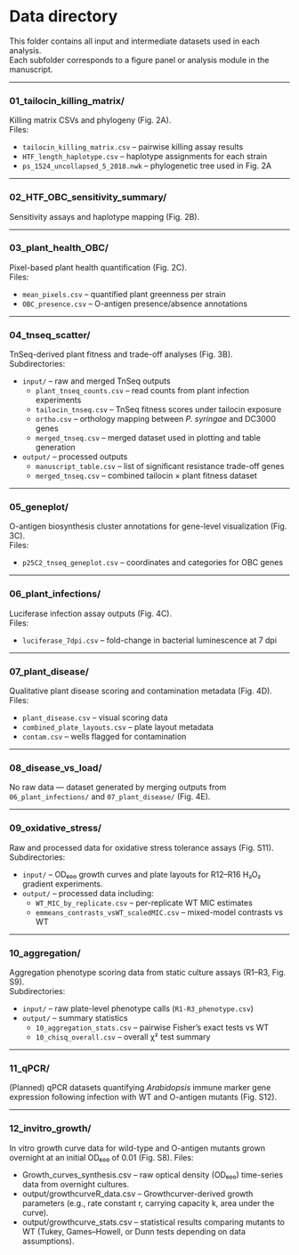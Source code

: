 # Data directory

This folder contains all input and intermediate datasets used in each analysis.  
Each subfolder corresponds to a figure panel or analysis module in the manuscript.

---

### 01_tailocin_killing_matrix/
Killing matrix CSVs and phylogeny (Fig. 2A).  
Files:
- `tailocin_killing_matrix.csv` – pairwise killing assay results  
- `HTF_length_haplotype.csv` – haplotype assignments for each strain  
- `ps_1524_uncollapsed_5_2018.nwk` – phylogenetic tree used in Fig. 2A  

---

### 02_HTF_OBC_sensitivity_summary/
Sensitivity assays and haplotype mapping (Fig. 2B).  

---

### 03_plant_health_OBC/
Pixel-based plant health quantification (Fig. 2C).  
Files:
- `mean_pixels.csv` – quantified plant greenness per strain  
- `OBC_presence.csv` – O-antigen presence/absence annotations  

---

### 04_tnseq_scatter/
TnSeq-derived plant fitness and trade-off analyses (Fig. 3B).  
Subdirectories:
- `input/` – raw and merged TnSeq outputs  
  - `plant_tnseq_counts.csv` – read counts from plant infection experiments  
  - `tailocin_tnseq.csv` – TnSeq fitness scores under tailocin exposure  
  - `ortho.csv` – orthology mapping between *P. syringae* and DC3000 genes  
  - `merged_tnseq.csv` – merged dataset used in plotting and table generation  
- `output/` – processed outputs  
  - `manuscript_table.csv` – list of significant resistance trade-off genes  
  - `merged_tnseq.csv` – combined tailocin × plant fitness dataset  

---

### 05_geneplot/
O-antigen biosynthesis cluster annotations for gene-level visualization (Fig. 3C).  
Files:
- `p25C2_tnseq_geneplot.csv` – coordinates and categories for OBC genes  

---

### 06_plant_infections/
Luciferase infection assay outputs (Fig. 4C).  
Files:
- `luciferase_7dpi.csv` – fold-change in bacterial luminescence at 7 dpi  

---

### 07_plant_disease/
Qualitative plant disease scoring and contamination metadata (Fig. 4D).  
Files:
- `plant_disease.csv` – visual scoring data  
- `combined_plate_layouts.csv` – plate layout metadata  
- `contam.csv` – wells flagged for contamination  

---

### 08_disease_vs_load/
No raw data — dataset generated by merging outputs from `06_plant_infections/` and `07_plant_disease/` (Fig. 4E).  

---

### 09_oxidative_stress/
Raw and processed data for oxidative stress tolerance assays (Fig. S11).  
Subdirectories:
- `input/` – OD₆₀₀ growth curves and plate layouts for R12–R16 H₂O₂ gradient experiments.  
- `output/` – processed data including:  
  - `WT_MIC_by_replicate.csv` – per-replicate WT MIC estimates  
  - `emmeans_contrasts_vsWT_scaledMIC.csv` – mixed-model contrasts vs WT  

---

### 10_aggregation/
Aggregation phenotype scoring data from static culture assays (R1–R3, Fig. S9).  
Subdirectories:
- `input/` – raw plate-level phenotype calls (`R1-R3_phenotype.csv`)  
- `output/` – summary statistics  
  - `10_aggregation_stats.csv` – pairwise Fisher’s exact tests vs WT  
  - `10_chisq_overall.csv` – overall χ² test summary  

---

### 11_qPCR/
(Planned) qPCR datasets quantifying *Arabidopsis* immune marker gene expression following infection with WT and O-antigen mutants (Fig. S12).  

---

### 12_invitro_growth/
In vitro growth curve data for wild-type and O-antigen mutants grown overnight at an initial OD₆₀₀ of 0.01 (Fig. S8).
Files:
- Growth_curves_synthesis.csv – raw optical density (OD₆₀₀) time-series data from overnight cultures.
- output/growthcurveR_data.csv – Growthcurver-derived growth parameters (e.g., rate constant r, carrying capacity k, area under the curve).
- output/growthcurve_stats.csv – statistical results comparing mutants to WT (Tukey, Games–Howell, or Dunn tests depending on data assumptions).